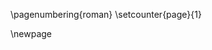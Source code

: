 \pagenumbering{roman}
\setcounter{page}{1}

<!-- # Abstract {.unnumbered} -->

<!-- Metanalyses in affective neuroscience have failed to agree on the -->
<!-- specific neural substrates of distinct emotional experiences<\!-- , -->
<!-- rendering debates among psychological theories of emotion the more -->
<!-- vigorous -\->. Task-related fMRI has long relied on multiple-regression -->
<!-- analysis of single-voxel signals (notably GLM), which assumes that -->
<!-- activity at some region will correlate with experimental variables, -->
<!-- but this needs not be the case: cognitive states might emerge from the -->
<!-- _joint_ activity probability distribution of many elements. This has -->
<!-- led many to believe that emotion decoding could benefit from the more -->
<!-- sensitive machine-learning methods of multi-voxel pattern analysis -->
<!-- (MVPA)<\!-- (Kragel & LaBar, 2014) -\->. However, so far these have only -->
<!-- been used to either explore one region at a time, or with no intention -->
<!-- to derive group-level activation imaging when used brain-widely. This -->
<!-- work explores the extent to which MVPA can overcome these limits as an -->
<!-- actual substitute for GLM, and applies it to the problem of narrowing -->
<!-- down the neural substrates of emotion _perception_. -->

<!-- Two similar experiments were performed, each one using a separate -->
<!-- validated stimuli dataset on a different control group of people, who -->
<!-- underwent their respective emotion perception task on a 3 T MR -->
<!-- scanner. Subjects were presented with neutral, happy, sad and angry -->
<!-- (second experiment only) faces in equal amounts at random. For the -->
<!-- first experiment, short blocks of interest were interspersed with a -->
<!-- variable amount of neutral control blocks, so as to avoid both subject -->
<!-- habituation and test-partition contamination by temporal -->
<!-- correlation. The second experiment addressed complexity and -->
<!-- confounding concerns in the former, and amassed 800% more training -->
<!-- data. -->

<!-- After image preprocessing, linear SVM classifiers (one per subject) -->
<!-- were trained for all non-trivial block combinations. Predictive power -->
<!-- was estimated using cross-validation, then compared to the null -->
<!-- hypothesis distribution estimated using the Monte-Carlo method (5000 -->
<!-- training-partition label permutations). Instead of assuming an optimal -->
<!-- labeling delay after stimulus presentation, the timeseries of -->
<!-- classification accuracy were measured for all possible delays given -->
<!-- fMRI's temporal resolution; and group-level hypothesis testing was -->
<!-- conducted considering the single delay that maximized average accuracy -->
<!-- for a particular class contrast (first and second experiment), and -->
<!-- also the best delay per subject (first experiment only, corrected for -->
<!-- multiple comparisons). -->

<!-- Average classification timeseries’ morphology agrees with theoretical -->
<!-- expectations about the hemodynamic response, although little to no -->
<!-- evidence of successful decoding was found for the first database; even -->
<!-- after some attempts at dimensionality reduction (top 1% of gray-matter -->
<!-- voxels according to their F-test score), which pushed 3-way -->
<!-- classification performance to 35% accuracy (delays: 2.2 s and 5.2 -->
<!-- s). When allowing different delays per subject, accuracy surpassed the -->
<!-- 50% line to great statistical effect ($D_{Cohen}=3.7$), but was likely -->
<!-- to be a coincidence ($p_{Bonferroni}=.22$). -->

<!-- Depending on emotion combination, average classification timeseries -->
<!-- for the second database saw most maxima occur 4 s after stimulus -->
<!-- onset, and never immediately or too late. Performance varied from -->
<!-- random guessing to statistical significance; yet this variability -->
<!-- followed a pattern: only all combinations including _happiness_ showed -->
<!-- evidence of successful decoding. E.g. happy vs angry ($p=.04$, -->
<!-- $D_{Cohen}=2.2$), happy vs sad ($p=.07$, $D_{Cohen}=1.9$), happy vs -->
<!-- sad vs neutral ($p=.09$, $D_{Cohen}=1.7$). No dimensionality reduction -->
<!-- was performed other than gray-matter masking. Moreover, statistical -->
<!-- mapping ($z\_value > 2.3$) of normalized SVM weights for successful -->
<!-- contrasts consistently threw structures implicated in facial and -->
<!-- emotional processing: anterior cingulate, orbitofrontal, insular and -->
<!-- fusiform cortices; amygdalas and ventral striatum. Meanwhile, -->
<!-- classical analysis with GLM was unable to find any significant -->
<!-- activation cluster. -->

<!-- These results indicate that standard fMRI techniques can record -->
<!-- differential information pertaining to brain activity associated with -->
<!-- certain emotions (notably happiness), so a multivariate algorithm like -->
<!-- SVM could learn to decode such slippery states above chance levels, -->
<!-- whereas the univariate algorithm couldn’t; statistical power being -->
<!-- equal. The anatomical consistency of discriminating features across -->
<!-- subjects and contrasts despite high-dimensionality and a small subject -->
<!-- sample, as well as their correspondence with the wider literature, -->
<!-- suggests MVPA may be a viable tool for functional neuroanatomical -->
<!-- mapping and not just prediction of psychological states. -->

\newpage

